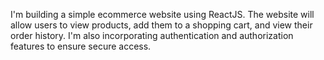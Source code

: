I'm building a simple ecommerce website using ReactJS. The website will allow users to view products, add them to a shopping cart, and view their order history. 
I'm also incorporating authentication and authorization features to ensure secure access.
